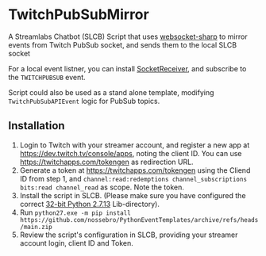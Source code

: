 # TwitchPubSubMirror

A Streamlabs Chatbot (SLCB) Script that uses [websocket-sharp](https://github.com/sta/websocket-sharp) to mirror events from Twitch PubSub socket, and sends them to the local SLCB socket

For a local event listner, you can install [SocketReceiver](https://github.com/nossebro/SocketReceiver), and subscribe to the `TWITCHPUBSUB` event.

Script could also be used as a stand alone template, modifying `TwitchPubSubAPIEvent` logic for PubSub topics.

## Installation

1. Login to Twitch with your streamer account, and register a new app at <https://dev.twitch.tv/console/apps>, noting the client ID. You can use <https://twitchapps.com/tokengen> as redirection URL.
2. Generate a token at <https://twitchapps.com/tokengen> using the Cliend ID from step 1, and `channel:read:redemptions channel_subscriptions bits:read channel_read` as scope. Note the token.
3. Install the script in SLCB. (Please make sure you have configured the correct [32-bit Python 2.7.13](https://www.python.org/ftp/python/2.7.13/python-2.7.13.msi) Lib-directory).
4. Run `python27.exe -m pip install https://github.com/nossebro/PythonEventTemplates/archive/refs/heads/main.zip`
5. Review the script's configuration in SLCB, providing your streamer account login, client ID and Token.
